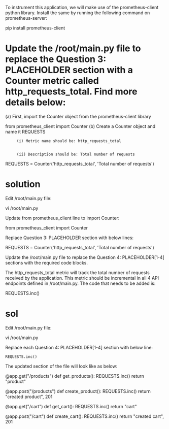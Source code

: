 To instrument this application, we will make use of the prometheus-client python library. Install the same by running the following command on prometheus-server:


pip install prometheus-client


# Update the /root/main.py file to replace the Question 3: PLACEHOLDER section with a Counter metric called http_requests_total. Find more details below:



   (a) First, import the Counter object from the prometheus-client library


from prometheus_client import Counter
   (b) Create a Counter object and name it REQUESTS


         (i) Metric name should be: http_requests_total


         (ii) Description should be: Total number of requests


REQUESTS = Counter('http_requests_total',
                   'Total number of requests')

# solution

Edit /root/main.py file:


vi /root/main.py



Update from prometheus_client line to import Counter:


from prometheus_client import Counter



Replace Question 3: PLACEHOLDER section with below lines:


REQUESTS = Counter('http_requests_total',
                   'Total number of requests')



Update the /root/main.py file to replace the Question 4: PLACEHOLDER[1-4] sections with the required code blocks.


The http_requests_total metric will track the total number of requests received by the application. This metric should be incremental in all 4 API endpoints defined in /root/main.py. The code that needs to be added is:

REQUESTS.inc()

# sol

Edit /root/main.py file:


vi /root/main.py



Replace each Question 4: PLACEHOLDER[1-4] section with below line:


    REQUESTS.inc()



The updated section of the file will look like as below:


@app.get("/products")
def get_products():
    REQUESTS.inc()
    return "product"


@app.post("/products")
def create_product():
    REQUESTS.inc()
    return "created product", 201


@app.get("/cart")
def get_cart():
    REQUESTS.inc()
    return "cart"


@app.post("/cart")
def create_cart():
    REQUESTS.inc()
    return "created cart", 201